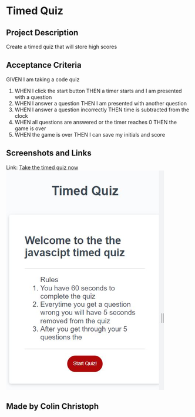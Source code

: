 # Timed Quiz
 
## Project Description
Create a timed quiz that will store high scores

## Acceptance Criteria
GIVEN I am taking a code quiz
1. WHEN I click the start button
THEN a timer starts and I am presented with a question
2. WHEN I answer a question
THEN I am presented with another question
3. WHEN I answer a question incorrectly
THEN time is subtracted from the clock
4. WHEN all questions are answered or the timer reaches 0
THEN the game is over
5. WHEN the game is over
THEN I can save my initials and score 

## Screenshots and Links
Link: [Take the timed quiz now](https://colinc27.github.io/TimedQuizChallenge4/)
![finalwebpage](./assets/screenshot.JPG "final webpage")

## Made by Colin Christoph